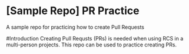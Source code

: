 # [Sample Repo] PR Practice
A sample repo for practicing how to create Pull Requests

#Introduction
Creating Pull Requsts (PRs) is needed when using RCS in a multi-person projects. 
This repo can be used to practice creating PRs.

